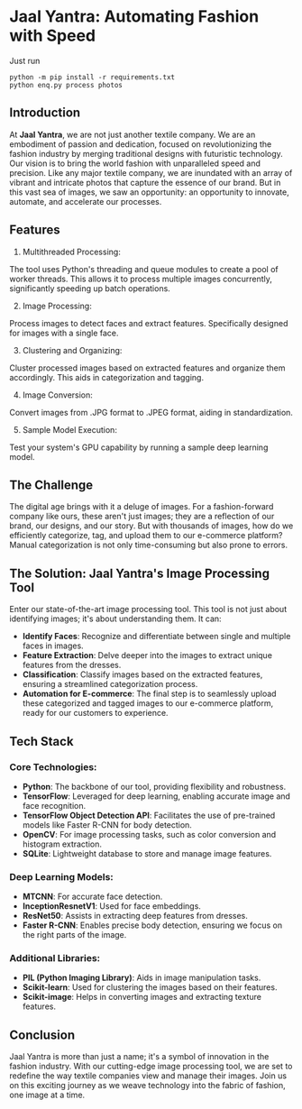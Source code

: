 # Jaal Yantra: Automating Fashion with Speed

Just run 

```
python -m pip install -r requirements.txt  
python enq.py process photos

``` 


## Introduction
At **Jaal Yantra**, we are not just another textile company. We are an embodiment of passion and dedication, focused on revolutionizing the fashion industry by merging traditional designs with futuristic technology. Our vision is to bring the world fashion with unparalleled speed and precision. Like any major textile company, we are inundated with an array of vibrant and intricate photos that capture the essence of our brand. But in this vast sea of images, we saw an opportunity: an opportunity to innovate, automate, and accelerate our processes.

## Features
1. Multithreaded Processing:

The tool uses Python's threading and queue modules to create a pool of worker threads. This allows it to process multiple images concurrently, significantly speeding up batch operations.

2. Image Processing:

Process images to detect faces and extract features. Specifically designed for images with a single face.

3. Clustering and Organizing:

Cluster processed images based on extracted features and organize them accordingly. This aids in categorization and tagging.

4. Image Conversion:

Convert images from .JPG format to .JPEG format, aiding in standardization.

5. Sample Model Execution:

Test your system's GPU capability by running a sample deep learning model.

## The Challenge
The digital age brings with it a deluge of images. For a fashion-forward company like ours, these aren't just images; they are a reflection of our brand, our designs, and our story. But with thousands of images, how do we efficiently categorize, tag, and upload them to our e-commerce platform? Manual categorization is not only time-consuming but also prone to errors.

## The Solution: Jaal Yantra's Image Processing Tool
Enter our state-of-the-art image processing tool. This tool is not just about identifying images; it's about understanding them. It can:
- **Identify Faces**: Recognize and differentiate between single and multiple faces in images.
- **Feature Extraction**: Delve deeper into the images to extract unique features from the dresses.
- **Classification**: Classify images based on the extracted features, ensuring a streamlined categorization process.
- **Automation for E-commerce**: The final step is to seamlessly upload these categorized and tagged images to our e-commerce platform, ready for our customers to experience.

## Tech Stack

### Core Technologies:
- **Python**: The backbone of our tool, providing flexibility and robustness.
- **TensorFlow**: Leveraged for deep learning, enabling accurate image and face recognition.
- **TensorFlow Object Detection API**: Facilitates the use of pre-trained models like Faster R-CNN for body detection.
- **OpenCV**: For image processing tasks, such as color conversion and histogram extraction.
- **SQLite**: Lightweight database to store and manage image features.

### Deep Learning Models:
- **MTCNN**: For accurate face detection.
- **InceptionResnetV1**: Used for face embeddings.
- **ResNet50**: Assists in extracting deep features from dresses.
- **Faster R-CNN**: Enables precise body detection, ensuring we focus on the right parts of the image.

### Additional Libraries:
- **PIL (Python Imaging Library)**: Aids in image manipulation tasks.
- **Scikit-learn**: Used for clustering the images based on their features.
- **Scikit-image**: Helps in converting images and extracting texture features.

## Conclusion
Jaal Yantra is more than just a name; it's a symbol of innovation in the fashion industry. With our cutting-edge image processing tool, we are set to redefine the way textile companies view and manage their images. Join us on this exciting journey as we weave technology into the fabric of fashion, one image at a time.